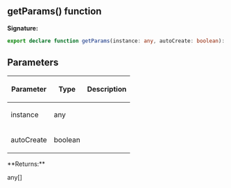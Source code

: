 
## getParams() function

**Signature:**

```typescript
export declare function getParams(instance: any, autoCreate: boolean): any[];
```

## Parameters

<table><thead><tr><th>

Parameter


</th><th>

Type


</th><th>

Description


</th></tr></thead>
<tbody><tr><td>

instance


</td><td>

any


</td><td>


</td></tr>
<tr><td>

autoCreate


</td><td>

boolean


</td><td>


</td></tr>
</tbody></table>
**Returns:**

any\[\]


